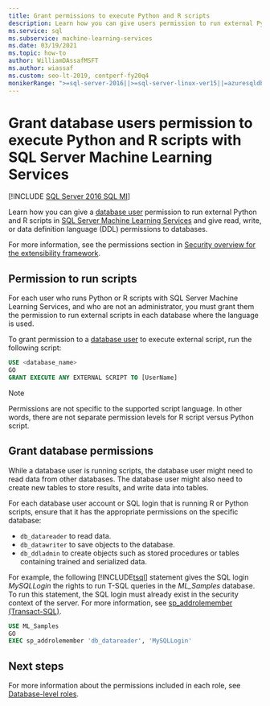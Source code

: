 ```yaml
---
title: Grant permissions to execute Python and R scripts
description: Learn how you can give users permission to run external Python and R scripts in SQL Server Machine Learning Services and give read, write, or data definition language (DDL) permissions to databases.
ms.service: sql
ms.subservice: machine-learning-services
ms.date: 03/19/2021
ms.topic: how-to
author: WilliamDAssafMSFT
ms.author: wiassaf
ms.custom: seo-lt-2019, contperf-fy20q4
monikerRange: ">=sql-server-2016||>=sql-server-linux-ver15||=azuresqldb-mi-current"
---
```

# Grant database users permission to execute Python and R scripts with SQL Server Machine Learning Services
[!INCLUDE [SQL Server 2016 SQL MI](../../includes/applies-to-version/sqlserver2016-asdbmi.md)]

Learn how you can give a [database user](../../relational-databases/security/authentication-access/create-a-database-user.md) permission to run external Python and R scripts in [SQL Server Machine Learning Services](../sql-server-machine-learning-services.md) and give read, write, or data definition language (DDL) permissions to databases.

For more information, see the permissions section in [Security overview for the extensibility framework](../../machine-learning/concepts/security.md#permissions).

<a name="permissions-external-script"></a>

## Permission to run scripts

For each user who runs Python or R scripts with SQL Server Machine Learning Services, and who are not an administrator, you must grant them the permission to run external scripts in each database where the language is used.

To grant permission to a [database user](../../relational-databases/security/authentication-access/create-a-database-user.md) to execute external script, run the following script:

```sql
USE <database_name>
GO
GRANT EXECUTE ANY EXTERNAL SCRIPT TO [UserName]
```

> [!NOTE]
> Permissions are not specific to the supported script language. In other words, there are not separate permission levels for R script versus Python script.

<a name="permissions-db"></a>

## Grant database permissions

While a database user is running scripts, the database user might need to read data from other databases. The database user might also need to create new tables to store results, and write data into tables.

For each database user account or SQL login that is running R or Python scripts, ensure that it has the appropriate permissions on the specific database: 

+ `db_datareader` to read data.
+ `db_datawriter` to save objects to the database.
+ `db_ddladmin` to create objects such as stored procedures or tables containing trained and serialized data.

For example, the following [!INCLUDE[tsql](../../includes/tsql-md.md)] statement gives the SQL login *MySQLLogin* the rights to run T-SQL queries in the *ML_Samples* database. To run this statement, the SQL login must already exist in the security context of the server. For more information, see [sp_addrolemember (Transact-SQL)](../../relational-databases/system-stored-procedures/sp-addrolemember-transact-sql.md).

```sql
USE ML_Samples
GO
EXEC sp_addrolemember 'db_datareader', 'MySQLLogin'
```

## Next steps

For more information about the permissions included in each role, see [Database-level roles](../../relational-databases/security/authentication-access/database-level-roles.md).
